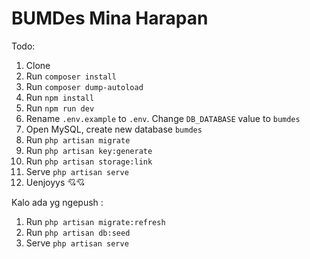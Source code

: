 # BUMDes Mina Harapan

Todo:
1. Clone
2. Run `composer install`
3. Run `composer dump-autoload`
4. Run `npm install`
5. Run `npm run dev`
6. Rename `.env.example` to `.env`. Change `DB_DATABASE` value to `bumdes`
7. Open MySQL, create new database `bumdes`
8. Run `php artisan migrate`
9. Run `php artisan key:generate`
10. Run `php artisan storage:link`
11. Serve `php artisan serve`
12. Uenjoyys 💘💘

Kalo ada yg ngepush :
1. Run `php artisan migrate:refresh`
2. Run `php artisan db:seed`
3. Serve `php artisan serve`
